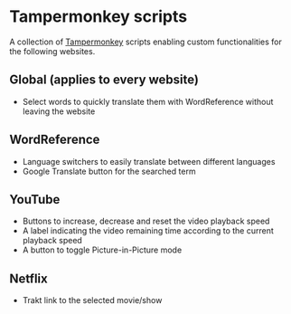 # Tampermonkey scripts

A collection of [Tampermonkey](https://www.tampermonkey.net/) scripts enabling custom functionalities for the following websites.

## Global (applies to every website)

* Select words to quickly translate them with WordReference without leaving the website

## WordReference

* Language switchers to easily translate between different languages
* Google Translate button for the searched term

## YouTube

* Buttons to increase, decrease and reset the video playback speed
* A label indicating the video remaining time according to the current playback speed
* A button to toggle Picture-in-Picture mode

## Netflix

* Trakt link to the selected movie/show
